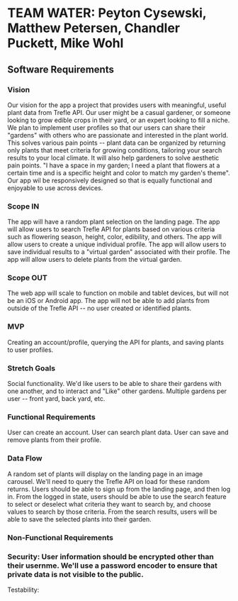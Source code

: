 # TEAM WATER: Peyton Cysewski, Matthew Petersen, Chandler Puckett, Mike Wohl

## Software Requirements

### Vision
Our vision for the app a project that provides users with meaningful, useful plant data from Trefle API. Our user might be a casual gardener, or someone looking to grow edible crops in their yard, or an expert looking to fill a niche. 
We plan to implement user profiles so that our users can share their "gardens" with others who are passionate and interested in the plant world.
This solves various pain points -- plant data can be organized by returning only plants that meet criteria for growing conditions, tailoring your search results to your local climate.
It will also help gardeners to solve aesthetic pain points. "I have a space in my garden; I need a plant that flowers at a certain time and is a specific height and color to match my garden's theme".
Our app wil be responsively designed so that is equally functional and enjoyable to use across devices.


### Scope IN
The app will have a random plant selection on the landing page.
The app will allow users to search Trefle API for plants based on various criteria such as flowering season, height, color, edibility, and others.
The app will allow users to create a unique individual profile.
The app will allow users to save individual results to a "virtual garden" associated with their profile.
The app will allow users to delete plants from the virtual garden.

### Scope OUT
The web app will scale to function on mobile and tablet devices, but will not be an iOS or Android app.
The app will not be able to add plants from outside of the Trefle API -- no user created or identified plants.

### MVP
Creating an account/profile, querying the API for plants, and saving plants to user profiles.

### Stretch Goals
Social functionality. We'd like users to be able to share their gardens with one another, and to interact and "Like" other gardens.
Multiple gardens per user --  front yard, back yard, etc.

### Functional Requirements

User can create an account.
User can search plant data.
User can save and remove plants from their profile.

### Data Flow
A random set of plants will display on the landing page in an image carousel. We'll need to query the Trefle API on load for these random returns. Users should
be able to sign up from the landing page, and then log in. From the logged in state, users should be able to use the search feature to select or deselect what criteria
they want to search by, and choose values to search by those criteria. From the search results, users will be able to save the selected plants into their garden.

### Non-Functional Requirements

### Security: User information should be encrypted other than their usernme. We'll use a password encoder to ensure that private data is not visible to the public.
Testability: 

